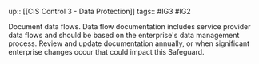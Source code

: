 up:: [[CIS Control 3 - Data Protection]]
tags:: #IG3 #IG2

Document data flows. Data flow documentation includes service provider data flows and should be based on the enterprise's data management process. Review and update documentation annually, or when significant enterprise changes occur that could impact this Safeguard.